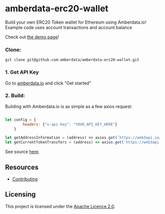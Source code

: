 # amberdata-erc20-wallet
Build your own ERC20 Token wallet for Ethereum using Amberdata.io! Example code uses account transactions and account balance

Check out [the demo page](https://amberdata.github.io/amberdata-erc20-wallet/)!

### Clone:
``
git clone git@github.com:amberdata/amberdata-erc20-wallet.git
``

### 1. Get API Key

Go to [amberdata.io](https://amberdata.io/pricing) and click "Get started"

### 2. Build:

Building with Amberdata.io is as simple as a few axios request:

```js

let config = {
        headers: {"x-api-key": "YOUR_API_KEY_HERE"}
    }

let getAddressInformation = (address) => axios.get(`https://web3api.io/api/v1/addresses/${address}/tokens`, config)
let getCurrentTokenTransfers = (address) => axios.get(`https://web3api.io/api/v1/tokens/${address}/transfers?page=0&size=50`, config)

```

See source [here](https://github.com/amberdata/amberdata-erc20-wallet/blob/b63753e2c1be710f966005481abdba9a1b71d2e8/index.js#L30-L41).

## Resources

- [Contributing](./CONTRIBUTING.md)

## Licensing

This project is licensed under the [Apache Licence 2.0](./LICENSE).
